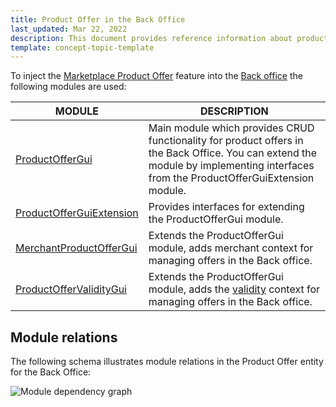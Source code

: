 ```yaml
---
title: Product Offer in the Back Office
last_updated: Mar 22, 2022
description: This document provides reference information about product offers in the Back Office.
template: concept-topic-template
---
```


To inject the [Marketplace Product Offer](/docs/marketplace/dev/feature-walkthroughs/{{page.version}}/marketplace-product-offer-feature-walkthrough/marketplace-product-offer-feature-walkthrough.html) feature into the [Back office](/docs/scos/user/features/{{page.version}}/spryker-core-back-office-feature-overview/spryker-core-back-office-feature-overview.html) the following modules are used:

| MODULE | DESCRIPTION |
| -------------------- | ---------- |
| [ProductOfferGui](https://github.com/spryker/product-offer-gui) | Main module which provides CRUD functionality for product offers in the Back Office. You can extend the module by implementing interfaces from the ProductOfferGuiExtension module. |
| [ProductOfferGuiExtension](https://github.com/spryker/product-offer-gui-extension) | Provides interfaces for extending the ProductOfferGui module.  |
| [MerchantProductOfferGui](https://github.com/spryker/merchant-product-offer-gui) | Extends the ProductOfferGui module, adds merchant context for managing offers in the Back office. |
| [ProductOfferValidityGui](https://github.com/spryker/product-offer-validity-gui) | Extends the ProductOfferGui module, adds the [validity](/docs/marketplace/dev/feature-walkthroughs/{{page.version}}/marketplace-product-offer-feature-walkthrough/product-offer-validity-dates.html) context for managing offers in the Back office. |

## Module relations

The following schema illustrates module relations in the Product Offer entity for the Back Office:

![Module dependency graph](https://confluence-connect.gliffy.net/embed/image/5db1ea40-576c-4663-b53d-e37469be0f81.png?utm_medium=live&utm_source=custom)

